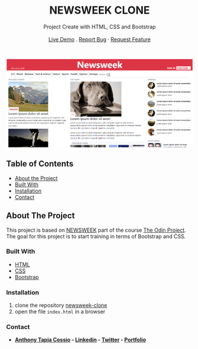 <p align="center">
  <h1 align="center">NEWSWEEK CLONE</h1>

  <p align="center">
    Project Create with HTML, CSS and Bootstrap
    <br>
    <br>
    <a href="https://anthonytc89.github.io/newsweek-clone/" target="_blank">Live Demo</a>
    .
    <a href="https://github.com/AnthonyTC89/newsweek-clone/issues">Report Bug</a>
    ·
    <a href="https://github.com/AnthonyTC89/newsweek-clone/issues">Request Feature</a>
  </p>
  <br>
</p>

![Screenshot](/screenshots/01.png)

<!-- TABLE OF CONTENTS -->
## Table of Contents

* [About the Project](#about-the-project)
* [Built With](#built-with)
* [Installation](#installation)
* [Contact](#Contact)

<!-- ABOUT THE PROJECT -->
## About The Project

This project is based on [NEWSWEEK](https://www.newsweek.com/) part of the course [The Odin Project](https://www.theodinproject.com/courses/html5-and-css3/lessons/using-bootstrap). 
The goal for this project is to start training in terms of Bootstrap and CSS.

### Built With
* [HTML](https://www.w3.org/html/)
* [CSS](https://www.w3.org/Style/CSS/)
* [Bootstrap](https://getbootstrap.com/)

### Installation
  1. clone the repository [newsweek-clone](https://github.com/AnthonyTC89/newsweek-clone)
  2. open the file `index.html` in a browser 

### Contact

* **[Anthony Tapia Cossio](https://github.com/AnthonyTC89) - [Linkedin](linkedin.com/in/anthony-tapia-cossio) - [Twitter](https://twitter.com/ptonypTC) - [Portfolio](https://portfolio-anthony.herokuapp.com/)**